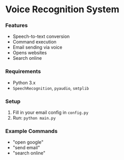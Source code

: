 # Voice Recognition System

### Features
- Speech-to-text conversion
- Command execution
- Email sending via voice
- Opens websites 
- Search online

### Requirements
- Python 3.x
- `SpeechRecognition`, `pyaudio`, `smtplib`

### Setup
1. Fill in your email config in `config.py`
2. Run: `python main.py`

### Example Commands
- "open google"
- "send email"
- "search online"